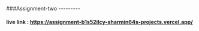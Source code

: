 ###Assignment-two ---------



#### live link : https://assignment-b1s52ilcy-sharmin64s-projects.vercel.app/


